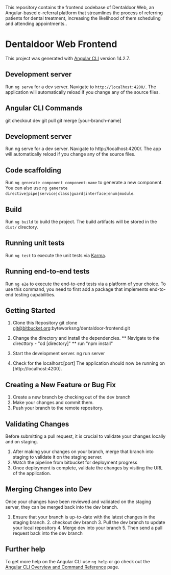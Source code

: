 This repository contains the frontend codebase of Dentaldoor Web, an Angular-based e-referral platform that streamlines the process of referring patients for dental treatment, increasing the likelihood of them scheduling and attending appointments..

# Dentaldoor Web Frontend

  This project was generated with [Angular CLI](https://github.com/angular/angular-cli) version 14.2.7.

## Development server

Run `ng serve` for a dev server. Navigate to `http://localhost:4200/`. The application will automatically reload if you change any of the source files.

## Angular CLI Commands
  git checkout dev
  git pull
  git merge [your-branch-name]

## Development server
Run ng serve for a dev server. Navigate to http://localhost:4200/. The app will automatically reload if you change any of the source files.


## Code scaffolding

  Run `ng generate component component-name` to generate a new component. You can also use `ng generate directive|pipe|service|class|guard|interface|enum|module`.

## Build

  Run `ng build` to build the project. The build artifacts will be stored in the `dist/` directory.

## Running unit tests

  Run `ng test` to execute the unit tests via [Karma](https://karma-runner.github.io).

## Running end-to-end tests

  Run `ng e2e` to execute the end-to-end tests via a platform of your choice. To use this command, you need to first add a package that implements end-to-end testing capabilities.

## Getting Started

1.	Clone this Repository
  git clone git@bitbucket.org:byteworksng/dentaldoor-frontend.git

2.	Change the directory and install the dependencies.
  ** Navigate to the directtory -  "cd [directory]"
  ** run "npm install"
3.	Start the development server.
  ng run server

4.	Check for the localhost:[port]
  The application should now be running on [http://localhost:4200].

## Creating a New Feature or Bug Fix
  1.	Create a new branch by checking out of the dev branch
  2.	Make your changes and commit them.
  3.	Push your branch to the remote repository.

## Validating Changes
  Before submitting a pull request, it is crucial to validate your changes locally and on staging.
  1. After making your changes on your branch, merge that branch into staging to validate it on the staging server.
  2. Watch the pipeline from bitbucket for deployment progress
  3. Once deployment is complete, validate the changes by visiting the URL of the application.

## Merging Changes into Dev
  Once your changes have been reviewed and validated on the staging server, they can be merged back into the dev branch.
  1.  Ensure that your branch is up-to-date with the latest changes in the staging branch.
      2.  checkout dev branch
      3.  Pull the dev branch to update your local repository
      4.  Merge dev into your branch
      5.  Then send a pull request back into the dev branch

## Further help

To get more help on the Angular CLI use `ng help` or go check out the [Angular CLI Overview and Command Reference](https://angular.io/cli) page.
